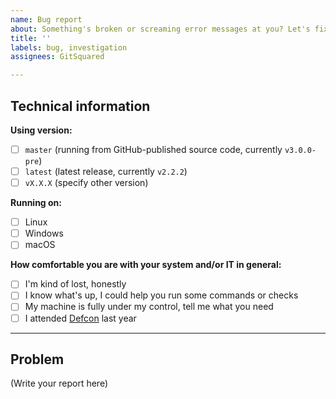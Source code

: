 ```yaml
---
name: Bug report
about: Something's broken or screaming error messages at you? Let's fix it.
title: ''
labels: bug, investigation
assignees: GitSquared

---
```


<!-- 
  The following (lightweight) template is made to avoid recurring questions in new bug reports
  and to facilitate problem diagnosis. You are free to ignore it, but filling it correctly will
  help a lot. Either way, thanks for taking the time to write a report.
  Checked checkbox should look like this: [x]
-->


## Technical information
**Using version:**
 - [ ] `master` (running from GitHub-published source code, currently `v3.0.0-pre`)
 - [ ] `latest` (latest release, currently `v2.2.2`)
 - [ ] `vX.X.X` (specify other version)

**Running on:**
 - [ ] Linux
 - [ ] Windows
 - [ ] macOS

**How comfortable you are with your system and/or IT in general:**
 - [ ] I'm kind of lost, honestly
 - [ ] I know what's up, I could help you run some commands or checks
 - [ ] My machine is fully under my control, tell me what you need
 - [ ] I attended [Defcon](https://defcon.org/) last year

---

## Problem

(Write your report here)
